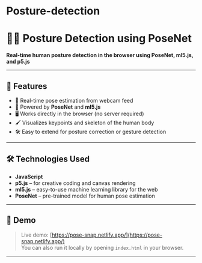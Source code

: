 # Posture-detection
# 🧍‍♂️ Posture Detection using PoseNet
**Real-time human posture detection in the browser using PoseNet, ml5.js, and p5.js**  

---

## 🚀 Features
- 🎥 Real-time pose estimation from webcam feed  
- 🧠 Powered by **PoseNet** and **ml5.js**  
- 🖥 Works directly in the browser (no server required)  
- 🖌 Visualizes keypoints and skeleton of the human body  
- 🛠 Easy to extend for posture correction or gesture detection  

---

## 🛠 Technologies Used
- **JavaScript**  
- **p5.js** – for creative coding and canvas rendering  
- **ml5.js** – easy-to-use machine learning library for the web  
- **PoseNet** – pre-trained model for human pose estimation  

---

## 🎯 Demo
> Live demo: [https://pose-snap.netlify.app/](https://pose-snap.netlify.app/)  
> You can also run it locally by opening `index.html` in your browser.

---
